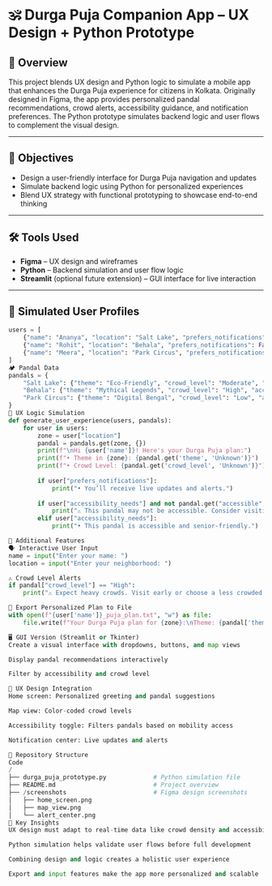 # 🕉️ Durga Puja Companion App – UX Design + Python Prototype

## 📌 Overview
This project blends UX design and Python logic to simulate a mobile app that enhances the Durga Puja experience for citizens in Kolkata. Originally designed in Figma, the app provides personalized pandal recommendations, crowd alerts, accessibility guidance, and notification preferences. The Python prototype simulates backend logic and user flows to complement the visual design.

---

## 🎯 Objectives
- Design a user-friendly interface for Durga Puja navigation and updates
- Simulate backend logic using Python for personalized experiences
- Blend UX strategy with functional prototyping to showcase end-to-end thinking

---

## 🛠️ Tools Used
- **Figma** – UX design and wireframes
- **Python** – Backend simulation and user flow logic
- **Streamlit** (optional future extension) – GUI interface for live interaction

---

## 👤 Simulated User Profiles
```python
users = [
    {"name": "Ananya", "location": "Salt Lake", "prefers_notifications": True, "accessibility_needs": False},
    {"name": "Rohit", "location": "Behala", "prefers_notifications": False, "accessibility_needs": True},
    {"name": "Meera", "location": "Park Circus", "prefers_notifications": True, "accessibility_needs": False}
]
🏕️ Pandal Data
pandals = {
    "Salt Lake": {"theme": "Eco-Friendly", "crowd_level": "Moderate", "accessible": True},
    "Behala": {"theme": "Mythical Legends", "crowd_level": "High", "accessible": False},
    "Park Circus": {"theme": "Digital Bengal", "crowd_level": "Low", "accessible": True}
}
🔄 UX Logic Simulation
def generate_user_experience(users, pandals):
    for user in users:
        zone = user["location"]
        pandal = pandals.get(zone, {})
        print(f"\nHi {user['name']}! Here's your Durga Puja plan:")
        print(f"• Theme in {zone}: {pandal.get('theme', 'Unknown')}")
        print(f"• Crowd Level: {pandal.get('crowd_level', 'Unknown')}")
        
        if user["prefers_notifications"]:
            print("• You’ll receive live updates and alerts.")
        
        if user["accessibility_needs"] and not pandal.get("accessible", False):
            print("⚠️ This pandal may not be accessible. Consider visiting Park Circus instead.")
        elif user["accessibility_needs"]:
            print("• This pandal is accessible and senior-friendly.")

🧩 Additional Features
🗣️ Interactive User Input
name = input("Enter your name: ")
location = input("Enter your neighborhood: ")

⚠️ Crowd Level Alerts
if pandal["crowd_level"] == "High":
    print("⚠️ Expect heavy crowds. Visit early or choose a less crowded pandal.")

📄 Export Personalized Plan to File
with open(f"{user['name']}_puja_plan.txt", "w") as file:
    file.write(f"Your Durga Puja plan for {zone}:\nTheme: {pandal['theme']}\nCrowd Level: {pandal['crowd_level']}")

🖥️ GUI Version (Streamlit or Tkinter)
Create a visual interface with dropdowns, buttons, and map views

Display pandal recommendations interactively

Filter by accessibility and crowd level

🎨 UX Design Integration
Home screen: Personalized greeting and pandal suggestions

Map view: Color-coded crowd levels

Accessibility toggle: Filters pandals based on mobility access

Notification center: Live updates and alerts

📁 Repository Structure
Code
/
├── durga_puja_prototype.py             # Python simulation file
├── README.md                           # Project overview
├── /screenshots                        # Figma design screenshots
│   ├── home_screen.png
│   ├── map_view.png
│   └── alert_center.png
🧠 Key Insights
UX design must adapt to real-time data like crowd density and accessibility

Python simulation helps validate user flows before full development

Combining design and logic creates a holistic user experience

Export and input features make the app more personalized and scalable
